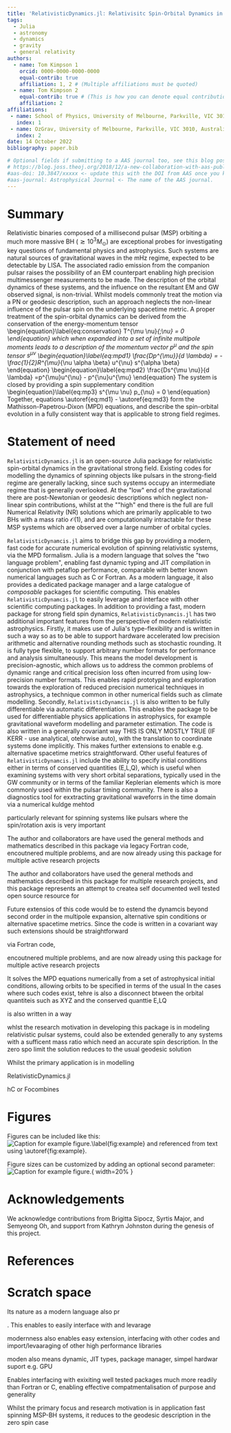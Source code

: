 ```yaml
---
title: 'RelativisticDynamics.jl: Relativisitc Spin-Orbital Dynamics in Julia'
tags:
  - Julia
  - astronomy
  - dynamics
  - gravity
  - general relativity
authors:
  - name: Tom Kimpson 1
    orcid: 0000-0000-0000-0000
    equal-contrib: true
    affiliation: 1, 2 # (Multiple affiliations must be quoted)
  - name: Tom Kimpson 2
    equal-contrib: true # (This is how you can denote equal contributions between multiple authors)
    affiliation: 2
affiliations:
 - name: School of Physics, University of Melbourne, Parkville, VIC 3010, Australia
   index: 1
 - name: OzGrav, University of Melbourne, Parkville, VIC 3010, Australia
   index: 2
date: 14 October 2022
bibliography: paper.bib

# Optional fields if submitting to a AAS journal too, see this blog post:
# https://blog.joss.theoj.org/2018/12/a-new-collaboration-with-aas-publishing
#aas-doi: 10.3847/xxxxx <- update this with the DOI from AAS once you know it.
#aas-journal: Astrophysical Journal <- The name of the AAS journal.
---
```


# Summary
Relativistic binaries composed of a millisecond pulsar (MSP) orbiting a much more massive BH ($\gtrsim 10^3 M_{\odot}$) are exceptional probes for investigating key questions of fundamental physics and astrophysics. Such systems are natural sources of gravitational waves in the mHz regime, expected to be detectable by LISA. The associated radio emission from the companion pulsar raises the possibility of an EM counterpart enabling high precision multimessenger measurements to be made. The description of the orbital dynamics of these systems, and the influence on the resultant EM and GW observed signal, is non-trivial. Whilst models commonly treat the motion via a PN or geodesic description, such an approach neglects the non-linear influence of the pulsar spin on the underlying spacetime metric. A proper treatment of the spin-orbital dynamics can be derived from the conservation of the energy-momentum tensor
\begin{equation}\label{eq:conservation}
T^{\mu \nu}_{;\nu} = 0
\end{equation}
which when expanded into a set of infinite multipole moments leads to a description of the momentum vector $p^{\mu}$ and the spin tensor $s^{\mu \nu}$ 
\begin{equation}\label{eq:mpd1}
 \frac{Dp^{\mu}}{d \lambda} = -\frac{1}{2}R^{\mu}_{\nu \alpha \beta} u^{\nu} s^{\alpha \beta}
\end{equation}
\begin{equation}\label{eq:mpd2}
\frac{Ds^{\mu \nu}}{d \lambda} =p^{\mu}u^{\nu} - p^{\nu}u^{\mu}
\end{equation}
The system is closed by providing a spin supplementary condition
\begin{equation}\label{eq:mp3}
s^{\mu \nu} p_{\nu} = 0
\end{equation}
Together, equations \autoref{eq:md1} - \autoref{eq:md3} form the Mathisson-Papetrou-Dixon (MPD) equations, and describe the spin-orbital evolution in a fully consistent way that is applicable to strong field regimes. 



# Statement of need

`RelativisticDynamics.jl` is an open-source Julia package for relativistic spin-orbital dynamics in the gravitational strong field. Existing codes for modelling the dynamics of spinning objects like pulsars in the strong-field regime are generally lacking, since such systems occupy an intermediate regime that is generally overlooked. At the "low" end of the gravitational there are post-Newtonian or geodesic descriptions which neglect non-linear spin contributions, whilst at the ""high" end there is the full are full Numerical Relativity (NR) solutions which are primarily applicable to two BHs with a mass ratio $\mathcal{O}(1)$, and are computationally intractable for these MSP systems which are observed over a large number of orbital cycles. 

`RelativisticDynamcis.jl` aims to bridge this gap by providing a modern, fast code for accurate numerical evolution of spinning relativistic systems, via the MPD formalism. Julia is a modern language that solves the "two language problem", enabling fast dynamic typing and JIT compilation in conjunction with petaflop performance, comparable with better known numerical languages such as C or Fortran. As a modern language, it also provides a dedicated package manager and a large catalogue of _composable_ packages for scientific computing. This enables `RelativisticDynamcis.jl` to easily leverage and interface with other scientific computing packages. In addition to providing a fast, modern package for strong field spin dynamics, `RelativisticDynamcis.jl` has two additional important features from the perspective of modern relativistic astrophysics. Firstly, it makes use of Julia's type-flexibility and is written in such a way so as to be able to support hardware accelerated low precision arithmetic and alternative rounding methods such as stochastic rounding. It is fully type flexible, to support arbitrary number formats for performance and analysis simultaneously. This means the model development is precision-agnostic, which allows us to address the common problems of dynamic range and critical precision loss often incurred from using low-precision number formats. This enables rapid prototyping and exploration towards the exploration of reduced precision numerical techniques in astrophysics, a technique common in other numerical fields such as climate modelling. Secondly, `RelativisticDynamcis.jl` is also written to be fully differentiable via automatic differentiation. This enables the package to be used for differentiable physics applications in astrophysics, for example gravitational waveform modelling and parameter estimation. The code is also written in a generally covariant way THIS IS ONLY MOSTLY TRUE (IF KERR - use analytical, otehrwise auto), with the translation to coordinate systems done implicitly. This makes further extensions to enable e.g. alternative spacetime metrics straightforward. Other useful features of `RelativisticDynamcis.jl` include the ability to specify initial conditions either in terms of conserved quantities (E,L,Q), which is useful when examining systems with very short orbital separations, typically used in the GW community or in terms of the familiar Keplerian elements which is more commonly used within the pulsar timing community. There is also a diagnostics tool for exxtracting gravitational waveforrs in the time domain via a numerical kuldge mehtod






particularly relevant for spinning systems like pulsars where the spin/rotation axis is very important 




The author and collaborators are have used the general methods and mathematics described in this package via legacy Fortran code, encoutnered multiple problems, and are now already using this package for multiple active
research projects



The author and collaborators have used the general methods and mathematics described in this package for multiple research projects, and this package represents an attempt to createa self documented well tested open source resource for 


Future extensios of this code would be to estend the dynamcis beyond second order in the multipole expansion, alternative spin conditions or alternative spacetime metrics. Since the code is written in a covariant way such extensions should be straightforward








via Fortran code, 


encoutnered multiple problems, and are now already using this package for multiple active
research projects



It solves the MPD equations numerically from a set of astrophysical initial conditions, allowing orbits to be specified in terms of the usual  In the cases where such codes exist, tehre is also a disconnect btween the orbital quantiteis such as XYZ and the conserved quanttie E,LQ







 


is also written in a way 






whlst the research motivation in developing this package is in modeling relativistic pulsar systems, could also be extended generally to any systems with a sufficent mass ratio which need an accurate spin description. In the zero spo limit the solution reduces to the usual geodesic solution





Whilst the primary application is in modelling 




RelativisticDynamics.jl




 hC or Focombines 








# Figures

Figures can be included like this:
![Caption for example figure.\label{fig:example}](figure.png)
and referenced from text using \autoref{fig:example}.

Figure sizes can be customized by adding an optional second parameter:
![Caption for example figure.](figure.png){ width=20% }

# Acknowledgements

We acknowledge contributions from Brigitta Sipocz, Syrtis Major, and Semyeong
Oh, and support from Kathryn Johnston during the genesis of this project.

# References


# Scratch space




Its nature as a modern language also pr 


 . This enables  to easily interface with  and levarage 



modernness also enables easy extension, interfacing with other codes and import/levaaraging of other high performance libraries


moden also means dynamic, JIT types, package manager, simpel hardwar suport e.g. GPU

Enables interfacing with exixiting well tested packages much more readily than Fortran or C, enabling effective compatmentalisation of purpose and generality



Whilst the primary focus and research motivation is in application fast spinning MSP-BH systems, it reduces to the geodesic description in the zero spin case 


